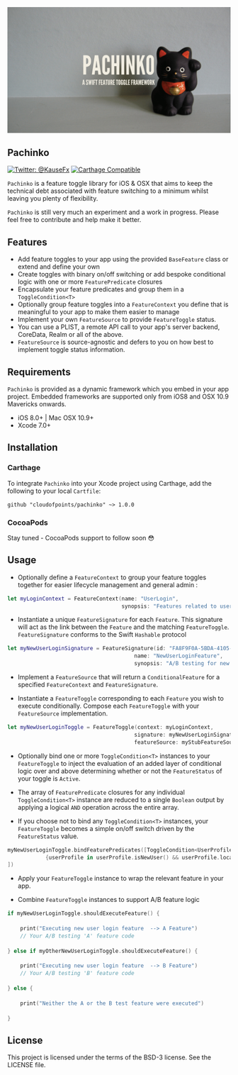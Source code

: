 ![Pachinko : A Swift Feature Toggle Framework](assets/images/pachinko_banner.png)


## Pachinko

[![Twitter: @KauseFx](https://img.shields.io/badge/contact-@cloudofpoints-blue.svg?style=flat)](https://twitter.com/cloudofpoints)
[![Carthage Compatible](https://img.shields.io/badge/Carthage-compatible-4BC51D.svg?style=flat)](https://github.com/Carthage/Carthage)

`Pachinko` is a feature toggle library for iOS & OSX that aims to keep the technical debt associated with feature switching to a minimum whilst leaving you plenty of flexibility. 

`Pachinko` is still very much an experiment and a work in progress. Please feel free to contribute and help make it better.

## Features

- Add feature toggles to your app using the provided `BaseFeature` class or extend and define your own
- Create toggles with binary on/off switching or add bespoke conditional logic with one or more  `FeaturePredicate` closures
- Encapsulate your feature predicates and group them in a `ToggleCondition<T>`
- Optionally group feature toggles into a `FeatureContext` you define that is meaningful to your app to make them easier to manage
- Implement your own `FeatureSource` to provide `FeatureToggle` status.
- You can use a PLIST, a remote API call to your app's server backend, CoreData, Realm or all of the above. 
- `FeatureSource` is source-agnostic and defers to you on how best to implement toggle status information.

## Requirements

`Pachinko` is provided as a dynamic framework which you embed in your app project. Embedded frameworks are supported only from iOS8 and OSX 10.9 Mavericks onwards.

- iOS 8.0+ | Mac OSX 10.9+
- Xcode 7.0+

## Installation

### Carthage

To integrate `Pachinko` into your Xcode project using Carthage, add the following to your local `Cartfile`:

```ogdl
github "cloudofpoints/pachinko" ~> 1.0.0
```

### CocoaPods

Stay tuned - CocoaPods support to follow soon :flushed:

## Usage

- Optionally define a `FeatureContext` to group your feature toggles together for easier lifecycle management and general admin :

```swift
let myLoginContext = FeatureContext(name: "UserLogin", 
									synopsis: "Features related to user login")
```
- Instantiate a unique `FeatureSignature` for each `Feature`. This signature will act as the link between the `Feature` and the matching `FeatureToggle`. `FeatureSignature` conforms to the Swift `Hashable` protocol

```swift
let myNewUserLoginSignature = FeatureSignature(id: "FA8F9F0A-5BDA-4105-A177-E7992A22D643", 
										name: "NewUserLoginFeature", 
										synopsis: "A/B testing for new user greeting")
```

- Implement a `FeatureSource` that will return a `ConditionalFeature` for a specified `FeatureContext` and `FeatureSignature`. 

- Instantiate a `FeatureToggle` corresponding to each `Feature` you wish to execute conditionally. Compose each `FeatureToggle` with your `FeatureSource` implementation.

```swift
let myNewUserLoginToggle = FeatureToggle(context: myLoginContext, 
										signature: myNewUserLoginSignature, 
										featureSource: myStubFeatureSource)

```
- Optionally bind one or more `ToggleCondition<T>` instances to your `FeatureToggle` to inject the evaluation of an added layer of conditional logic over and above determining whether or not the `FeatureStatus` of your toggle is `Active`.

- The array of `FeaturePredicate` closures for any individual `ToggleCondition<T>` instance are reduced to a single `Boolean` output by applying a logical `AND` operation across the entire array.

- If you choose not to bind any `ToggleCondition<T>` instances, your `FeatureToggle` becomes a simple on/off switch driven by the `FeatureStatus` value.

```swift
myNewUserLoginToggle.bindFeaturePredicates([ToggleCondition<UserProfile>(sampleUserProfile)
            {userProfile in userProfile.isNewUser() && userProfile.location == 'EU'}
])
```

- Apply your `FeatureToggle` instance to wrap the relevant feature in your app.

- Combine `FeatureToggle` instances to support A/B feature logic

```swift
if myNewUserLoginToggle.shouldExecuteFeature() {
    
    print("Executing new user login feature  --> A Feature")
    // Your A/B testing 'A' feature code 
    
} else if myOtherNewUserLoginToggle.shouldExecuteFeature() {

    print("Executing new user login feature  --> B Feature")
    // Your A/B testing 'B' feature code     

} else {

    print("Neither the A or the B test feature were executed")
    
}
```

## License
This project is licensed under the terms of the BSD-3 license. See the LICENSE file.
